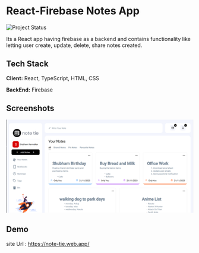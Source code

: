 
# React-Firebase Notes App 
![Project Status](https://img.shields.io/badge/Status-Ongoing-green)

Its a React app having firebase as a backend and contains functionality like letting user create, update, delete, share notes created.

## Tech Stack

**Client:** React, TypeScript, HTML, CSS

**BackEnd:** Firebase


## Screenshots

![App Screenshot](src/resource/site_image1.png)


## Demo

site Url : https://note-tie.web.app/
